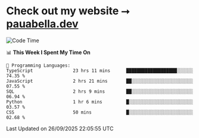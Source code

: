 # Check out my website ⭢ [pauabella.dev](https://pauabella.dev)

<!--START_SECTION:waka-->
![Code Time](http://img.shields.io/badge/Code%20Time-4%2C837%20hrs%2011%20mins-blue)

📊 **This Week I Spent My Time On** 

```text
💬 Programming Languages: 
TypeScript               23 hrs 11 mins      ███████████████████░░░░░░   74.35 % 
JavaScript               2 hrs 21 mins       ██░░░░░░░░░░░░░░░░░░░░░░░   07.55 % 
SQL                      2 hrs 9 mins        ██░░░░░░░░░░░░░░░░░░░░░░░   06.94 % 
Python                   1 hr 6 mins         █░░░░░░░░░░░░░░░░░░░░░░░░   03.57 % 
CSS                      50 mins             █░░░░░░░░░░░░░░░░░░░░░░░░   02.68 % 
```


 Last Updated on 26/09/2025 22:05:55 UTC
<!--END_SECTION:waka-->
